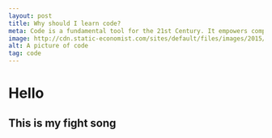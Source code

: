 ```yaml
---
layout: post
title: Why should I learn code?
meta: Code is a fundamental tool for the 21st Century. It empowers computers, tvs, satellites, phones, and anything else thats technology.
image: http://cdn.static-economist.com/sites/default/files/images/2015/09/blogs/economist-explains/code2.png
alt: A picture of code
tag: code
---
```


# Hello

## This is my fight song

